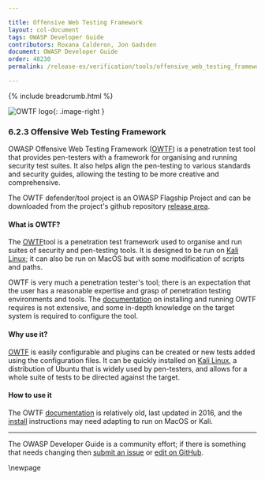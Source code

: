 ```yaml
---

title: Offensive Web Testing Framework
layout: col-document
tags: OWASP Developer Guide
contributors: Roxana Calderon, Jon Gadsden
document: OWASP Developer Guide
order: 48230
permalink: /release-es/verification/tools/offensive_web_testing_framework/

---
```


{% include breadcrumb.html %}

<style type="text/css">
.image-right {
  height: 180px;
  display: block;
  margin-left: auto;
  margin-right: auto;
  float: right;
}
</style>

![OWTF logo](../../../../assets/images/logos/owtf.png "OWASP OWTF"){: .image-right }

### 6.2.3 Offensive Web Testing Framework

OWASP Offensive Web Testing Framework ([OWTF][owtf]) is a penetration test tool
that provides pen-testers with a framework for organising and running security test suites.
It also helps align the pen-testing to various standards and security guides,
allowing the testing to be more creative and comprehensive.

The OWTF defender/tool project is an OWASP Flagship Project
and can be downloaded from the project's github repository [release area][owtfdownload].

#### What is OWTF?

The [OWTF][owtf]tool is a penetration test framework used to organise and run suites of security and pen-testing tools.
It is designed to be run on [Kali Linux][kali]; it can also be run on MacOS but with some modification of scripts and paths.

OWTF is very much a penetration tester's tool; there is an expectation that the
user has a reasonable expertise and grasp of penetration testing environments and tools.
The [documentation][owtfdocs] on installing and running OWTF requires is not extensive,
and some in-depth knowledge on the target system is required to configure the tool.

#### Why use it?

[OWTF][owtf] is easily configurable and plugins can be created or new tests added using the configuration files.
It can be quickly installed on [Kali Linux][kali], a distribution of Ubuntu that is widely used by pen-testers,
and allows for a whole suite of tests to be directed against the target.

#### How to use it

The OWTF [documentation][owtfdocs] is relatively old, last updated in 2016,
and  the [install][owtfinstall] instructions may need adapting to run on MacOS or Kali.

----

The OWASP Developer Guide is a community effort; if there is something that needs changing
then [submit an issue][issue080203] or [edit on GitHub][edit080203].

[edit080203]: https://github.com/OWASP/www-project-developer-guide/blob/main/draft/08-verification/02-tools/03-owtf.md
[issue080203]: https://github.com/OWASP/www-project-developer-guide/issues/new?labels=content&template=request.md&title=Update:%2008-verification/02-tools/03-owtf
[kali]: https://www.kali.org/
[owtfinstall]: https://owtf.readthedocs.io/en/develop/installation/methods.html
[owtfdocs]: https://owtf.readthedocs.io/
[owtfdownload]: https://github.com/owtf/owtf/releases
[owtf]: https://owasp.org/www-project-owtf/

\newpage
